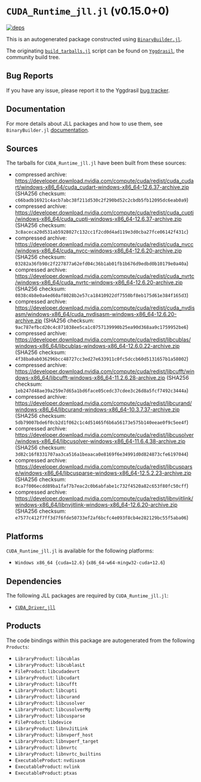 # `CUDA_Runtime_jll.jl` (v0.15.0+0)

[![deps](https://juliahub.com/docs/CUDA_Runtime_jll/deps.svg)](https://juliahub.com/ui/Packages/General/CUDA_Runtime_jll/)

This is an autogenerated package constructed using [`BinaryBuilder.jl`](https://github.com/JuliaPackaging/BinaryBuilder.jl).

The originating [`build_tarballs.jl`](https://github.com/JuliaPackaging/Yggdrasil/blob/aaebeab926b947eb3f8874887ba6ec1b3bb2d37c/C/CUDA/CUDA_Runtime/build_tarballs.jl) script can be found on [`Yggdrasil`](https://github.com/JuliaPackaging/Yggdrasil/), the community build tree.

## Bug Reports

If you have any issue, please report it to the Yggdrasil [bug tracker](https://github.com/JuliaPackaging/Yggdrasil/issues).

## Documentation

For more details about JLL packages and how to use them, see `BinaryBuilder.jl` [documentation](https://docs.binarybuilder.org/stable/jll/).

## Sources

The tarballs for `CUDA_Runtime_jll.jl` have been built from these sources:

* compressed archive: https://developer.download.nvidia.com/compute/cuda/redist/cuda_cudart/windows-x86_64/cuda_cudart-windows-x86_64-12.6.37-archive.zip (SHA256 checksum: `c66badb16921c4acb7abc38f211d530c2f290bd52c2cbdb5fb12095dc6eab0a9`)
* compressed archive: https://developer.download.nvidia.com/compute/cuda/redist/cuda_cupti/windows-x86_64/cuda_cupti-windows-x86_64-12.6.37-archive.zip (SHA256 checksum: `3c8aceca20d531ab5928027c132cc1f2cd0d4ad119e3d0cba27fce06142f431c`)
* compressed archive: https://developer.download.nvidia.com/compute/cuda/redist/cuda_nvcc/windows-x86_64/cuda_nvcc-windows-x86_64-12.6.20-archive.zip (SHA256 checksum: `03282a36fb98c2f227877a62efd04c36b1ab01fb1b676d9edbd0b10179e0a40a`)
* compressed archive: https://developer.download.nvidia.com/compute/cuda/redist/cuda_nvrtc/windows-x86_64/cuda_nvrtc-windows-x86_64-12.6.20-archive.zip (SHA256 checksum: `0838c4b8e0a4ed60af8028b2e57ca18410922df7550bf8eb175d61e384f165d3`)
* compressed archive: https://developer.download.nvidia.com/compute/cuda/redist/cuda_nvdisasm/windows-x86_64/cuda_nvdisasm-windows-x86_64-12.6.20-archive.zip (SHA256 checksum: `9ac787efbcd20c4c871038ee5ca1c0757139990b25ea90d368aa9c1759952be6`)
* compressed archive: https://developer.download.nvidia.com/compute/cuda/redist/libcublas/windows-x86_64/libcublas-windows-x86_64-12.6.0.22-archive.zip (SHA256 checksum: `4f38ba0ab036296bcc48727cc3ed27e633911c0fc5dccb60d5131657b1a58002`)
* compressed archive: https://developer.download.nvidia.com/compute/cuda/redist/libcufft/windows-x86_64/libcufft-windows-x86_64-11.2.6.28-archive.zip (SHA256 checksum: `1eb247d48ae39a259e7d65a1bd6face05cedc37cdee3c26d8a5fcf7492c3444a`)
* compressed archive: https://developer.download.nvidia.com/compute/cuda/redist/libcurand/windows-x86_64/libcurand-windows-x86_64-10.3.7.37-archive.zip (SHA256 checksum: `5db79007bde6f0cb2d1f062c1c4d51465f6b6a56173e575b140eeae0f9c5ee4f`)
* compressed archive: https://developer.download.nvidia.com/compute/cuda/redist/libcusolver/windows-x86_64/libcusolver-windows-x86_64-11.6.4.38-archive.zip (SHA256 checksum: `3d82c16f8331707aa3ca516a1beaaca0e8169f6e34991d0d824873cfe6197044`)
* compressed archive: https://developer.download.nvidia.com/compute/cuda/redist/libcusparse/windows-x86_64/libcusparse-windows-x86_64-12.5.2.23-archive.zip (SHA256 checksum: `8ca7f006ecdd89ba1faf7b7eac2c0b6abfabe1c732f4520a82c653f80fc50cff`)
* compressed archive: https://developer.download.nvidia.com/compute/cuda/redist/libnvjitlink/windows-x86_64/libnvjitlink-windows-x86_64-12.6.20-archive.zip (SHA256 checksum: `e7577c412f7ff3d7f6fde50733ef2af6bcfc4e093f8cb4e282129bc55f5aba06`)

## Platforms

`CUDA_Runtime_jll.jl` is available for the following platforms:

* `Windows x86_64 {cuda=12.6}` (`x86_64-w64-mingw32-cuda+12.6`)

## Dependencies

The following JLL packages are required by `CUDA_Runtime_jll.jl`:

* [`CUDA_Driver_jll`](https://github.com/JuliaBinaryWrappers/CUDA_Driver_jll.jl)

## Products

The code bindings within this package are autogenerated from the following `Products`:

* `LibraryProduct`: `libcublas`
* `LibraryProduct`: `libcublasLt`
* `FileProduct`: `libcudadevrt`
* `LibraryProduct`: `libcudart`
* `LibraryProduct`: `libcufft`
* `LibraryProduct`: `libcupti`
* `LibraryProduct`: `libcurand`
* `LibraryProduct`: `libcusolver`
* `LibraryProduct`: `libcusolverMg`
* `LibraryProduct`: `libcusparse`
* `FileProduct`: `libdevice`
* `LibraryProduct`: `libnvJitLink`
* `LibraryProduct`: `libnvperf_host`
* `LibraryProduct`: `libnvperf_target`
* `LibraryProduct`: `libnvrtc`
* `LibraryProduct`: `libnvrtc_builtins`
* `ExecutableProduct`: `nvdisasm`
* `ExecutableProduct`: `nvlink`
* `ExecutableProduct`: `ptxas`

